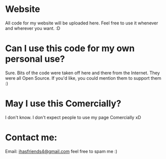 # Website
All code for my website will be uploaded here. Feel free to use it whenever and wherever you want. :D
# Can I use this code for my own personal use?
Sure. Bits of the code were taken off here and there from the Internet. They were all Open Source. If you'd like, you could mention them to support them :)
# May I use this Comercially?
I don't know. I don't expect people to use my page Comercially xD
# Contact me:
Email: ihasfriends4@gmail.com feel free to spam me :)
